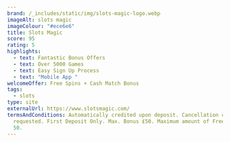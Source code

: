 ```yaml
---
brand: /_includes/static/img/slots-magic-logo.webp
imageAlt: slots magic
imageColour: "#ece6e6"
title: Slots Magic
score: 95
rating: 5
highlights:
  - text: Fantastic Bonus Offers
  - text: Over 5000 Games
  - text: Easy Sign Up Process
  - text: "Mobile App "
welcomeOffer: Free Spins + Cash Match Bonus
tags:
  - slots
type: site
externalUrl: https://www.slotsmagic.com/
termsAndConditions: Automatically credited upon deposit. Cancellation can be
  requested. First Deposit Only. Max. Bonus £50. Maximum amount of Free Spins is
  50.
---
```

